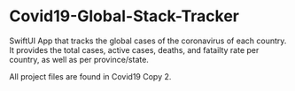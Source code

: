 # Covid19-Global-Stack-Tracker

SwiftUI App that tracks the global cases of the coronavirus of each country. It provides the total cases, active cases, deaths, and fatailty rate per country, as well as per province/state. 

All project files are found in Covid19 Copy 2. 

